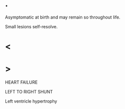 # .

Asymptomatic at birth and may remain so throughout life.

Small lesions self-resolve.

# <

# >

HEART FAILURE

LEFT TO RIGHT SHUNT

Left ventricle hypertrophy
